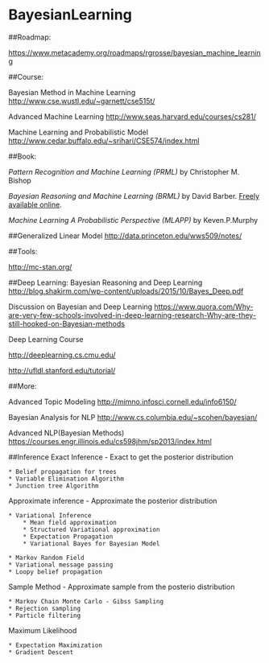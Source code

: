 # BayesianLearning


##Roadmap:

https://www.metacademy.org/roadmaps/rgrosse/bayesian_machine_learning

##Course:

Bayesian Method in Machine Learning
http://www.cse.wustl.edu/~garnett/cse515t/

Advanced Machine Learning
http://www.seas.harvard.edu/courses/cs281/

Machine Learning and Probabilistic Model
http://www.cedar.buffalo.edu/~srihari/CSE574/index.html

##Book:

*Pattern Recognition and Machine Learning (PRML)* by Christopher M. Bishop

*Bayesian Reasoning and Machine Learning (BRML)* by David Barber. [Freely available online](http://www.cs.ucl.ac.uk/staff/d.barber/brml/).

*Machine Learning A Probabilistic Perspective (MLAPP)* by Keven.P.Murphy

##Generalized Linear Model
http://data.princeton.edu/wws509/notes/

##Tools:

http://mc-stan.org/

##Deep Learning:
Bayesian Reasoning and Deep Learning
http://blog.shakirm.com/wp-content/uploads/2015/10/Bayes_Deep.pdf

Discussion on Bayesian and Deep Learning
https://www.quora.com/Why-are-very-few-schools-involved-in-deep-learning-research-Why-are-they-still-hooked-on-Bayesian-methods

Deep Learning Course

http://deeplearning.cs.cmu.edu/

http://ufldl.stanford.edu/tutorial/


##More:

Advanced Topic Modeling
http://mimno.infosci.cornell.edu/info6150/

Bayesian Analysis for NLP
http://www.cs.columbia.edu/~scohen/bayesian/

Advanced NLP(Bayesian Methods)
https://courses.engr.illinois.edu/cs598jhm/sp2013/index.html

##Inference
Exact Inference  - Exact to get the posterior distribution

	* Belief propagation for trees
	* Variable Elimination Algorithm
	* Junction tree Algorithm

Approximate inference - Approximate the posterior distribution

	* Variational Inference
		* Mean field approximation
		* Structured Variational approximation
		* Expectation Propagation
		* Variational Bayes for Bayesian Model

	* Markov Random Field
	* Variational message passing
	* Loopy belief propagation

Sample Method - Approximate sample from the posterio distribution

	* Markov Chain Monte Carlo - Gibss Sampling
	* Rejection sampling
	* Particle filtering

Maximum Likelihood

	* Expectation Maximization 
	* Gradient Descent


